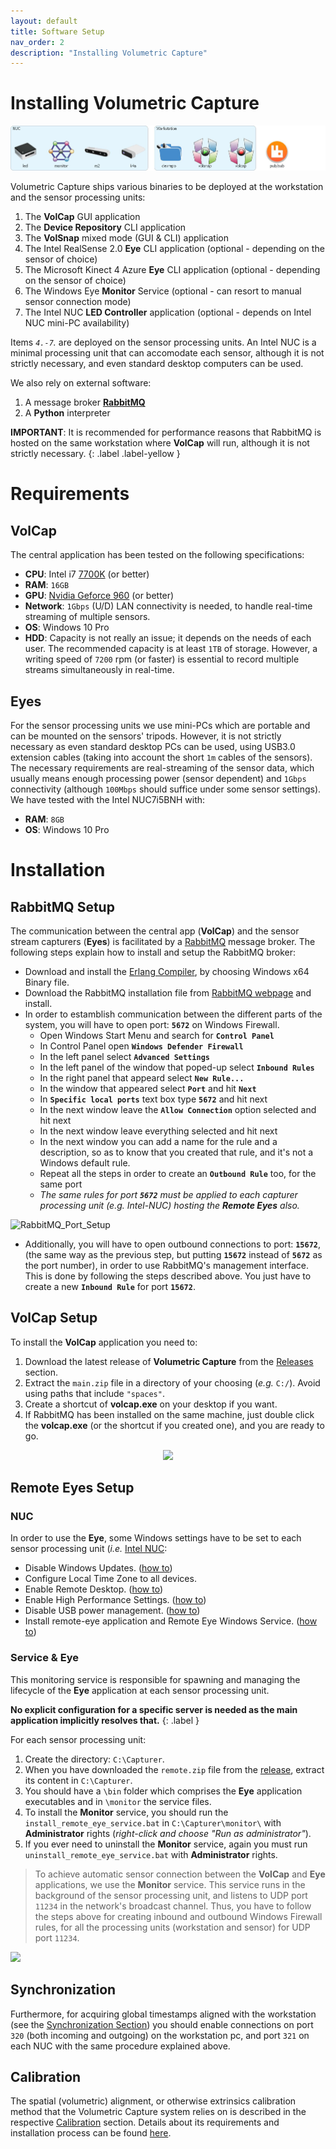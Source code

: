 ```yaml
---
layout: default
title: Software Setup
nav_order: 2
description: "Installing Volumetric Capture"
---
```

# Installing Volumetric Capture

![Installers](../assets/images/architecture/installation.jpg)

Volumetric Capture ships various binaries to be deployed at the workstation and the sensor processing units:

1. The **VolCap** GUI application
2. The **Device Repository** CLI application
3. The **VolSnap** mixed mode (GUI & CLI) application
4. The Intel RealSense 2.0 **Eye** CLI application (optional - depending on the sensor of choice)
5. The Microsoft Kinect 4 Azure **Eye** CLI application (optional - depending on the sensor of choice)
6. The Windows Eye **Monitor** Service (optional - can resort to manual sensor connection mode)
7. The Intel NUC **LED Controller** application (optional - depends on Intel NUC mini-PC availability)

Items _`4.-7`._ are deployed on the sensor processing units.
An Intel NUC is a minimal processing unit that can accomodate each sensor, although it is not strictly necessary, and even standard desktop computers can be used.

We also rely on external software:

1. A message broker [**RabbitMQ**](https://www.rabbitmq.com/)
2. A **Python** interpreter

**IMPORTANT**: It is recommended for performance reasons that RabbitMQ is hosted on the same workstation where **VolCap** will run, although it is not strictly necessary.
{: .label .label-yellow }

# Requirements

## VolCap
The central application has been tested on the following specifications:

- **CPU**: Intel i7 [7700K](https://ark.intel.com/products/97129/Intel-Core-i7-7700K-Processor-8M-Cache-up-to-4_50-GHz) (or better)
- **RAM**: `16GB`
- **GPU**: [Nvidia Geforce 960](https://www.geforce.com/hardware/desktop-gpus/geforce-gtx-960) (or better)
- **Network**: `1Gbps` (U/D) LAN connectivity is needed, to handle real-time streaming of multiple sensors.
- **OS**: Windows 10 Pro
- **HDD**: Capacity is not really an issue; it depends on the needs of each user. The recommended capacity is at least `1TB` of storage. However, a writing speed of `7200` rpm (or faster) is essential to record multiple streams simultaneously in real-time.

## Eyes

For the sensor processing units we use mini-PCs which are portable and can be mounted on the sensors' tripods.
However, it is not strictly necessary as even standard desktop PCs can be used, using USB3.0 extension cables (taking into account the short `1m` cables of the sensors).
The necessary requirements are real-streaming of the sensor data, which usually means enough processing power (sensor dependent) and `1Gbps` connectivity (although `100Mbps` should suffice under some sensor settings).
We have tested with the Intel NUC7i5BNH with:
- **RAM**: `8GB`
- **OS**: Windows 10 Pro

# Installation

## RabbitMQ Setup

The communication between the central app (**VolCap**) and the sensor stream capturers (**Eyes**) is facilitated by a [RabbitMQ](https://www.rabbitmq.com/) message broker. 
The following steps explain how to install and setup the RabbitMQ broker:

* Download and install the [Erlang Compiler](http://www.erlang.org/downloads), by choosing Windows x64 Binary file.
* Download the RabbitMQ installation file from [RabbitMQ webpage](https://www.rabbitmq.com/download.html) and install.
* In order to estamblish communication between the different parts of the system, you will have to open port: **`5672`** on Windows Firewall.
    * Open Windows Start Menu and search for **`Control Panel`** 
    * In Control Panel open **`Windows Defender Firewall`**
    * In the left panel select **`Advanced Settings`**
    * In the left panel of the window that poped-up select **`Inbound Rules`**
    * In the right panel that appeard select **`New Rule...`**
    * In the window that appeared select **`Port`** and hit **`Next`**
    * In **`Specific local ports`** text box type **`5672`** and hit next
    * In the next window leave the **`Allow Connection`** option selected and hit next
    * In the next window leave everything selected and hit next
    * In the next window you can add a name for the rule and a description, so as to know that you created that rule, and it's not a Windows default rule. 
    * Repeat all the steps in order to create an **`Outbound Rule`** too, for the same port
    * *The same rules for port **`5672`** must be applied to each capturer processing unit (e.g. Intel-NUC) hosting the **Remote Eyes** also.*

![RabbitMQ_Port_Setup](../assets/images/2018-07-16_14-29-34.gif)

* Additionally, you will have to open outbound connections to port: **`15672`**, (the same way as the previous step, but putting **`15672`** instead of **`5672`** as the port number), in order to use RabbitMQ's management interface. 
This is done by following the steps described above. You just have to create a new **`Inbound Rule`** for port **`15672`**.

## VolCap Setup

To install the **VolCap** application you need to:

1. Download the latest release of **Volumetric Capture** from the [Releases](https://github.com/VCL3D/VolumetricCapture/releases) section.
2. Extract the `main.zip` file in a directory of your choosing (_e.g._ `C:/`). Avoid using paths that include `"spaces"`.
3. Create a shortcut of **volcap.exe** on your desktop if you want.
4. If RabbitMQ has been installed on the same machine, just double click the **volcap.exe** (or the shortcut if you created one), and you are ready to go.

<p align="center">
    <img width=200 src="../../assets/images/release_dir_structure.png"/>
</p>

## Remote Eyes Setup

### NUC

In order to use the **Eye**, some Windows settings have to be set to each sensor processing unit (_i.e._ [Intel NUC](https://www.intel.com/content/www/us/en/products/boards-kits/nuc.html):

* Disable Windows Updates. ([how to](https://www.windowscentral.com/how-stop-updates-installing-automatically-windows-10))
* Configure Local Time Zone to all devices.
* Enable Remote Desktop. ([how to](https://docs.microsoft.com/en-us/windows-server/remote/remote-desktop-services/clients/remote-desktop-allow-access))
* Enable High Performance Settings. ([how to](https://www.howtogeek.com/240840/should-you-use-the-balanced-power-saver-or-high-performance-power-plan-on-windows/))
* Disable USB power management. ([how to](https://www.windowscentral.com/how-prevent-windows-10-turning-usb-devices))
* Install remote-eye application and Remote Eye Windows Service. ([how to](https://github.com/VCL3D/VolumetricCapture/wiki/Remote-Service))

### Service & Eye

This monitoring service is responsible for spawning and managing the lifecycle of the **Eye** application at each sensor processing unit.

**No explicit configuration for a specific server is needed as the main application implicitly resolves that.** 
{: .label }

For each sensor processing unit:

1. Create the directory: `C:\Capturer`.
2. When you have downloaded the `remote.zip` file from the [release](https://github.com/VCL3D/VolumetricCapture/releases), extract its content in `C:\Capturer`.
3. You should have a `\bin` folder which comprises the **Eye** application executables and in `\monitor` the service files.
4. To install the **Monitor** service, you should run the `install_remote_eye_service.bat` in `C:\Capturer\monitor\` with **Administrator** rights (_right-click and choose "Run as administrator"_).
5. If you ever need to uninstall the **Monitor** service, again you must run `uninstall_remote_eye_service.bat` with **Administrator** rights.

<!--![](https://raw.githubusercontent.com/VCL3D/VolumetricCapture/master/doc/2018-07-16_13-53-07.gif)-->

> To achieve automatic sensor connection between the **VolCap** and **Eye** applications, we use the **Monitor** service. 
This service runs in the background of the sensor processing unit, and listens to UDP port `11234` in the network's broadcast channel.
Thus, you have to follow the steps above for creating inbound and outbound Windows Firewall rules, for all the processing units (workstation and sensor) for UDP port `11234`.

![](../assets/images/2018-07-16_14-54-43.gif)


## Synchronization

Furthermore, for acquiring global timestamps aligned with the workstation (see the [Synchronization Section](../synchronization)) you should enable connections on port `320` (both incoming and outgoing) on the workstation pc, and port `321` on each NUC with the same procedure explained above.

## Calibration

The spatial (volumetric) alignment, or otherwise extrinsics calibration method that the Volumetric Capture system relies on is described in the respective [Calibration](../calibration) section.
Details about its requirements and installation process can be found [here](../calibration/installation).


